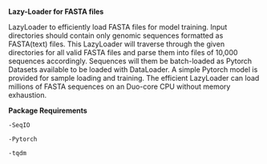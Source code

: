 **Lazy-Loader for FASTA files**

  LazyLoader to efficiently load FASTA files for model training. Input directories should contain only genomic sequences formatted as FASTA(text) files. This       LazyLoader will traverse through the given directories for all valid FASTA files and parse them  into files of 10,000 sequences accordingly. Sequences will them   be batch-loaded as Pytorch Datasets available to be loaded with DataLoader. A simple Pytorch model is provided for sample loading and training. The efficient     LazyLoader can load millions of FASTA sequences on an Duo-core CPU without memory exhaustion.
  
  

  **Package Requirements**
  
    -SeqIO 
  
    -Pytorch 
  
    -tqdm 
